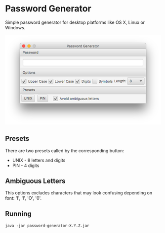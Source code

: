 # Password Generator

Simple password generator for desktop platforms like OS X, Linux or Windows.

![screenshot](docs/screenshot.png)

## Presets

There are two presets called by the corresponding button:

* UNIX - 8 letters and digits
* PIN - 4 digits

## Ambiguous Letters

This options excludes characters that may look confusing depending on font: 'I', 'l', 'O', '0'.

## Running

```
java -jar password-generator-X.Y.Z.jar
```
